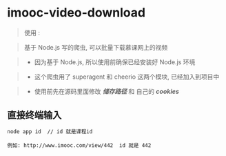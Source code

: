 # imooc-video-download

> 使用 :

> 基于 Node.js 写的爬虫, 可以批量下载慕课网上的视频

> - 因为基于 Node.js, 所以使用前确保已经安装好 Node.js 环境

> - 这个爬虫用了 superagent 和 cheerio 这两个模块, 已经加入到项目中

> - 使用前先在源码里面修改 ***储存路径*** 和 自己的 ***cookies***

直接终端输入
---

``` bash 
node app id  // id 就是课程id
```
`例如: http://www.imooc.com/view/442  id 就是 442`

